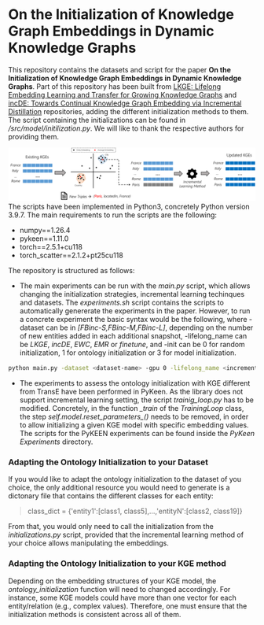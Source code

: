 # On the Initialization of Knowledge Graph Embeddings in Dynamic Knowledge Graphs

This repository contains the datasets and script for the paper **On the Initialization of Knowledge Graph Embeddings in Dynamic Knowledge Graphs**. Part of this repository has been built from  [LKGE: Lifelong Embedding Learning and Transfer for Growing Knowledge Graphs](https://github.com/nju-websoft/LKGE) and [incDE: Towards Continual Knowledge Graph Embedding via Incremental Distillation](https://github.com/seukgcode/IncDE) repositories, adding the different initialization methods to them. The script containing the initializations can be found in */src/model/initilization.py*. We will like to thank the respective authors for providing them.

![alt text](Pipeline.png)
The scripts have been implemented in Python3, concretely Python version 3.9.7. The main requirements to run the scripts are the following:
- numpy==1.26.4
- pykeen==1.11.0
- torch==2.5.1+cu118
- torch_scatter==2.1.2+pt25cu118

The repository is structured as follows:

* The main experiments can be run with the *main.py* script, which allows changing the initialization strategies, incremental learning techinques and datasets. The *experiments.sh* script contains the scripts to automatically genererate the experiments in the paper. However, to run a concrete experiment the basic syntax would be the following, where -dataset can be in *[FBinc-S,FBinc-M,FBinc-L]*, depending on the number of new entities added in each additional snapshot, -lifelong_name can be *LKGE*, *incDE*, *EWC*, *EMR* or *finetune*, and -init can be 0 for random initialization, 1 for ontology initialization or 3 for model initialization. 
```bash
python main.py -dataset <dataset-name> -gpu 0 -lifelong_name <incremental-learning> -init <initialization-strategy> 
```

* The experiments to assess the ontology initialization with KGE different from TransE have been performed in PyKeen. As the library does not support incremental learning setting, the script *trainig_loop.py* has to be modified. Concretely, in the function *_train* of the *TrainingLoop* class, the step *self.model.reset_parameters_()* needs to be removed, in order to allow initializing a given KGE model with specific embedding values. The scripts for the PyKEEN experiments can be found inside the *PyKeen Experiments* directory. 
 
### Adapting the Ontology Initialization to your Dataset

If you would like to adapt the ontology initialization to the dataset of you choice, the only additional resource you would need to generate is a dictonary file that contains the different classes for each entity:
> class_dict = {'entity1':[class1, class5],...,'entityN':[class2, class19]}

From that, you would only need to call the initialization from the *initializations.py* script, provided that the incremental learning method of your choice allows manipulating the embeddings.

### Adapting the Ontology Initialization to your KGE method

Depending on the embedding structures of your KGE model, the *ontology_initialization* function will need to changed accordingly. For instance, some KGE models could have more than one vector for each entity/relation (e.g., complex values). Therefore, one must ensure that the initialization methods is consistent across all of them.
